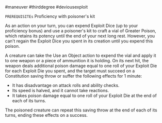 #maneuver #thirddegree #deviousexploit 

`PREREQUISITEs`
Proficiency with poisoner's kit

As an action on your turn, you can expend Exploit Dice (up to your proficiency bonus) and use a poisoner's kit to craft a vial of Greater Poison, which retains its potency until the end of your next long rest. However, you can't regain the Exploit Dice you spent in its creation until you expend this poison.

A creature can take the Use an Object action to expend the vial and apply it to one weapon or a piece of ammunition it is holding. On its next hit, the weapon deals additional poison damage equal to one roll of your Exploit Die for each Exploit Die you spent, and the target must succeed on a Constitution saving throw or suffer the following effects for 1 minute:

- It has disadvantage on attack rolls and ability checks.
- Its speed is halved, and it cannot take reactions.
- It takes poison damage equal to one roll of your Exploit Die at the end of each of its turns.

The poisoned creature can repeat this saving throw at the end of each of its turns, ending these effects on a success.